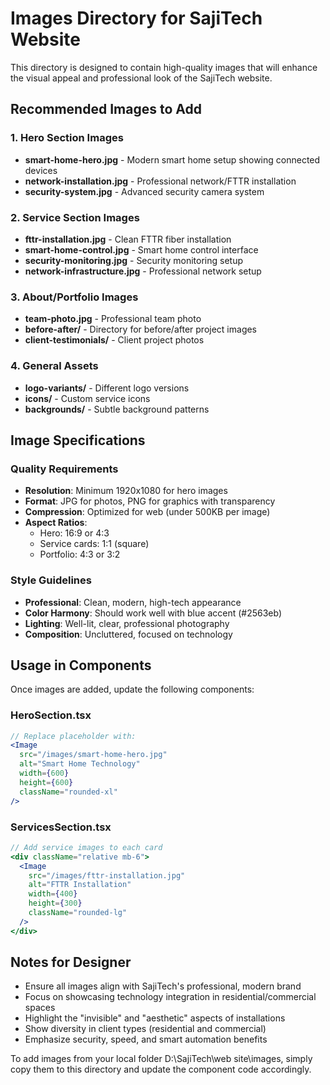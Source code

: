 # Images Directory for SajiTech Website

This directory is designed to contain high-quality images that will enhance the visual appeal and professional look of the SajiTech website.

## Recommended Images to Add

### 1. Hero Section Images
- **smart-home-hero.jpg** - Modern smart home setup showing connected devices
- **network-installation.jpg** - Professional network/FTTR installation
- **security-system.jpg** - Advanced security camera system

### 2. Service Section Images
- **fttr-installation.jpg** - Clean FTTR fiber installation
- **smart-home-control.jpg** - Smart home control interface
- **security-monitoring.jpg** - Security monitoring setup
- **network-infrastructure.jpg** - Professional network setup

### 3. About/Portfolio Images
- **team-photo.jpg** - Professional team photo
- **before-after/** - Directory for before/after project images
- **client-testimonials/** - Client project photos

### 4. General Assets
- **logo-variants/** - Different logo versions
- **icons/** - Custom service icons
- **backgrounds/** - Subtle background patterns

## Image Specifications

### Quality Requirements
- **Resolution**: Minimum 1920x1080 for hero images
- **Format**: JPG for photos, PNG for graphics with transparency
- **Compression**: Optimized for web (under 500KB per image)
- **Aspect Ratios**: 
  - Hero: 16:9 or 4:3
  - Service cards: 1:1 (square)
  - Portfolio: 4:3 or 3:2

### Style Guidelines
- **Professional**: Clean, modern, high-tech appearance
- **Color Harmony**: Should work well with blue accent (#2563eb)
- **Lighting**: Well-lit, clear, professional photography
- **Composition**: Uncluttered, focused on technology

## Usage in Components

Once images are added, update the following components:

### HeroSection.tsx
```jsx
// Replace placeholder with:
<Image 
  src="/images/smart-home-hero.jpg" 
  alt="Smart Home Technology"
  width={600}
  height={600}
  className="rounded-xl"
/>
```

### ServicesSection.tsx
```jsx
// Add service images to each card
<div className="relative mb-6">
  <Image 
    src="/images/fttr-installation.jpg" 
    alt="FTTR Installation"
    width={400}
    height={300}
    className="rounded-lg"
  />
</div>
```

## Notes for Designer

- Ensure all images align with SajiTech's professional, modern brand
- Focus on showcasing technology integration in residential/commercial spaces
- Highlight the "invisible" and "aesthetic" aspects of installations
- Show diversity in client types (residential and commercial)
- Emphasize security, speed, and smart automation benefits

To add images from your local folder D:\SajiTech\web site\images, simply copy them to this directory and update the component code accordingly.